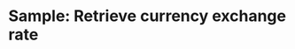 # Sample: Retrieve currency exchange rate

<!-- https://docs.microsoft.com/en-us/dynamics365/customer-engagement/developer/sample-retrieve-currency-exchange-rate -->